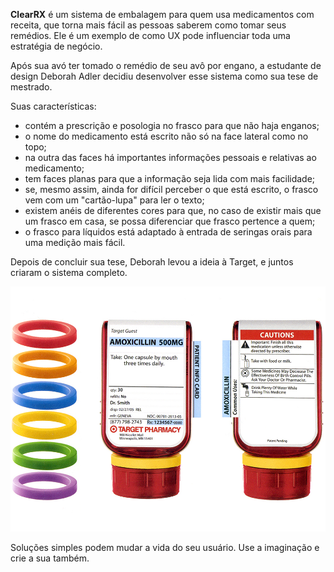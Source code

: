 **ClearRX** é um sistema de embalagem para quem usa medicamentos com receita, que torna mais fácil as pessoas saberem como tomar seus remédios. Ele é um exemplo de como UX pode influenciar toda uma estratégia de negócio.

Após sua avó ter tomado o remédio de seu avô por engano, a estudante de design Deborah Adler decidiu desenvolver esse sistema como sua tese de mestrado.

Suas características:

* contém a prescrição e posologia no frasco para que não haja enganos;
* o nome do medicamento está escrito não só na face lateral como no topo;
* na outra das faces há importantes informações pessoais e relativas ao medicamento;
* tem faces planas para que a informação seja lida com mais facilidade;
* se, mesmo assim, ainda for difícil perceber o que está escrito, o frasco vem com um "cartão-lupa" para ler o texto;
* existem anéis de diferentes cores para que, no caso de existir mais que um frasco em casa, se possa diferenciar que frasco pertence a quem;
* o frasco para líquidos está adaptado à entrada de seringas orais para uma medição mais fácil.

Depois de concluir sua tese, Deborah levou a ideia à Target, e juntos criaram o sistema completo.

![Do lado esquerdo, uma pilha com 6 argolas de diferentes cores, com um espaço entre elas. Do lado direito dois frascos vermelhos do xarope Amoxicillin 500mg, com a tampa virada para baixo. Um frasco mostra a parte da frente do rótulo e outro a parte de trás. Ambos com uma argola amarela na área da tampa](./images/img-1.jpg)

Soluções simples podem mudar a vida do seu usuário. Use a imaginação e crie a sua também.